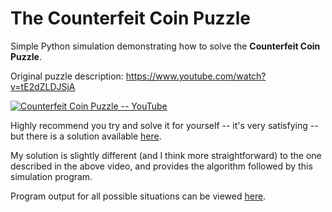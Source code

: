# The Counterfeit Coin Puzzle

Simple Python simulation demonstrating how to solve the **Counterfeit Coin Puzzle**.

Original puzzle description: https://www.youtube.com/watch?v=tE2dZLDJSjA

[![Counterfeit Coin Puzzle -- YouTube](https://img.youtube.com/vi/tE2dZLDJSjA/0.jpg)](https://www.youtube.com/watch?v=tE2dZLDJSjA)

Highly recommend you try and solve it for yourself -- it's very satisfying -- but there is a solution available [here](./solution/Counterfeit_coin_riddle_SOLUTION.pdf).

My solution is slightly different (and I think more straightforward) to the one described in the above video, and provides the algorithm followed by this simulation program.

Program output for all possible situations can be viewed [here](./solution/Full_solution_output.txt).
